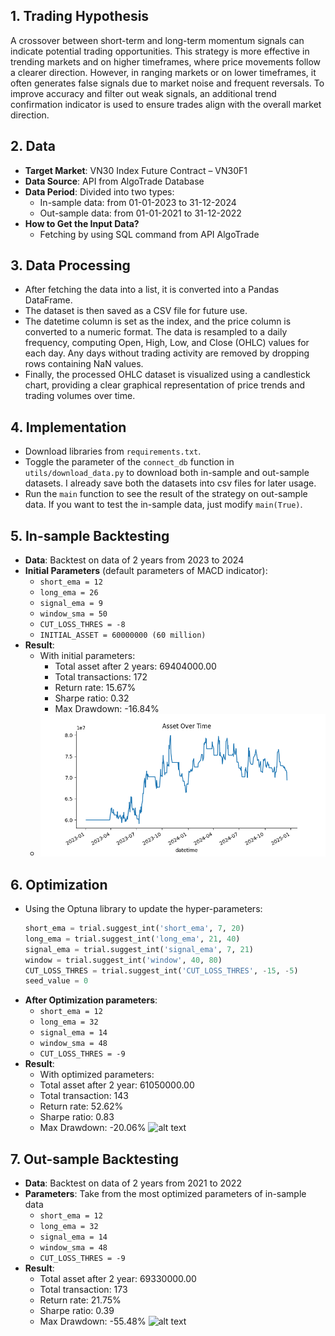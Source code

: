 ## 1. Trading Hypothesis
A crossover between short-term and long-term momentum signals can indicate potential trading opportunities. This strategy is more effective in trending markets and on higher timeframes, where price movements follow a clearer direction. However, in ranging markets or on lower timeframes, it often generates false signals due to market noise and frequent reversals. To improve accuracy and filter out weak signals, an additional trend confirmation indicator is used to ensure trades align with the overall market direction.

## 2. Data
- **Target Market**: VN30 Index Future Contract – VN30F1
- **Data Source**: API from AlgoTrade Database
- **Data Period**: Divided into two types:
  - In-sample data: from 01-01-2023 to 31-12-2024
  - Out-sample data: from 01-01-2021 to 31-12-2022
- **How to Get the Input Data?**
  - Fetching by using SQL command from API AlgoTrade

## 3. Data Processing
- After fetching the data into a list, it is converted into a Pandas DataFrame.
- The dataset is then saved as a CSV file for future use.
- The datetime column is set as the index, and the price column is converted to a numeric format. The data is resampled to a daily frequency, computing Open, High, Low, and Close (OHLC) values for each day. Any days without trading activity are removed by dropping rows containing NaN values.
- Finally, the processed OHLC dataset is visualized using a candlestick chart, providing a clear graphical representation of price trends and trading volumes over time.

## 4. Implementation
- Download libraries from `requirements.txt`.
- Toggle the parameter of the `connect_db` function in `utils/download_data.py` to download both in-sample and out-sample datasets. I already save both the datasets into csv files for later usage.
- Run the `main` function to see the result of the strategy on out-sample data. If you want to test the in-sample data, just modify `main(True)`.

## 5. In-sample Backtesting
- **Data**: Backtest on data of 2 years from 2023 to 2024
- **Initial Parameters** (default parameters of MACD indicator):
  - `short_ema = 12`
  - `long_ema = 26`
  - `signal_ema = 9`
  - `window_sma = 50`
  - `CUT_LOSS_THRES = -8`
  - `INITIAL_ASSET = 60000000 (60 million)`
- **Result**:
  - With initial parameters:
    - Total asset after 2 years: 69404000.00
    - Total transactions: 172
    - Return rate: 15.67%
    - Sharpe ratio: 0.32
    - Max Drawdown: -16.84%
  - ![Initial Parameters Result](image/initial.png)

## 6. Optimization
- Using the Optuna library to update the hyper-parameters:
  ```python
  short_ema = trial.suggest_int('short_ema', 7, 20)
  long_ema = trial.suggest_int('long_ema', 21, 40)
  signal_ema = trial.suggest_int('signal_ema', 7, 21)
  window = trial.suggest_int('window', 40, 80)
  CUT_LOSS_THRES = trial.suggest_int('CUT_LOSS_THRES', -15, -5)
  seed_value = 0

- **After Optimization parameters**:
  - `short_ema = 12`
  - `long_ema = 32`
  - `signal_ema = 14`
  - `window_sma = 48`
  - `CUT_LOSS_THRES = -9`
- **Result**:
  - With optimized parameters:
   - Total asset after 2 year: 61050000.00
   - Total transaction: 143
   - Return rate: 52.62%
   - Sharpe ratio: 0.83
   - Max Drawdown: -20.06%
![alt text](image/optimized.png)

## 7. Out-sample Backtesting
- **Data**: Backtest on data of 2 years from 2021 to 2022
- **Parameters**: Take from the most optimized parameters of in-sample data
  - `short_ema = 12`
  - `long_ema = 32`
  - `signal_ema = 14`
  - `window_sma = 48`
  - `CUT_LOSS_THRES = -9`
- **Result**:
   - Total asset after 2 year: 69330000.00
   - Total transaction: 173
   - Return rate: 21.75%
   - Sharpe ratio: 0.39
   - Max Drawdown: -55.48%
![alt text](image/outtesting.png)

